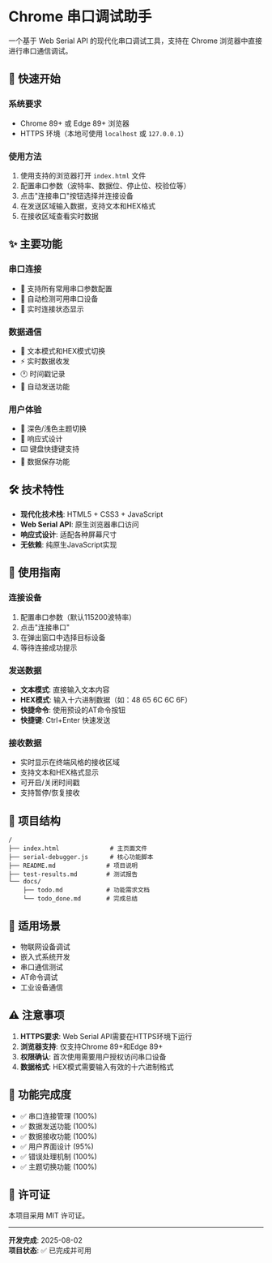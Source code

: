 # Chrome 串口调试助手

一个基于 Web Serial API 的现代化串口调试工具，支持在 Chrome 浏览器中直接进行串口通信调试。

## 🚀 快速开始

### 系统要求
- Chrome 89+ 或 Edge 89+ 浏览器
- HTTPS 环境（本地可使用 `localhost` 或 `127.0.0.1`）

### 使用方法
1. 使用支持的浏览器打开 `index.html` 文件
2. 配置串口参数（波特率、数据位、停止位、校验位等）
3. 点击"连接串口"按钮选择并连接设备
4. 在发送区域输入数据，支持文本和HEX格式
5. 在接收区域查看实时数据

## ✨ 主要功能

### 串口连接
- 🔌 支持所有常用串口参数配置
- 📡 自动检测可用串口设备
- 🔄 实时连接状态显示

### 数据通信
- 📝 文本模式和HEX模式切换
- ⚡ 实时数据收发
- 🕐 时间戳记录
- 🔄 自动发送功能

### 用户体验
- 🌙 深色/浅色主题切换
- 📱 响应式设计
- ⌨️ 键盘快捷键支持
- 💾 数据保存功能

## 🛠️ 技术特性

- **现代化技术栈**: HTML5 + CSS3 + JavaScript
- **Web Serial API**: 原生浏览器串口访问
- **响应式设计**: 适配各种屏幕尺寸
- **无依赖**: 纯原生JavaScript实现

## 📖 使用指南

### 连接设备
1. 配置串口参数（默认115200波特率）
2. 点击"连接串口"
3. 在弹出窗口中选择目标设备
4. 等待连接成功提示

### 发送数据
- **文本模式**: 直接输入文本内容
- **HEX模式**: 输入十六进制数据（如：48 65 6C 6C 6F）
- **快捷命令**: 使用预设的AT命令按钮
- **快捷键**: Ctrl+Enter 快速发送

### 接收数据
- 实时显示在终端风格的接收区域
- 支持文本和HEX格式显示
- 可开启/关闭时间戳
- 支持暂停/恢复接收

## 📁 项目结构

```
/
├── index.html              # 主页面文件
├── serial-debugger.js      # 核心功能脚本
├── README.md              # 项目说明
├── test-results.md        # 测试报告
└── docs/
    ├── todo.md            # 功能需求文档
    └── todo_done.md       # 完成总结
```

## 🎯 适用场景

- 物联网设备调试
- 嵌入式系统开发
- 串口通信测试
- AT命令调试
- 工业设备通信

## ⚠️ 注意事项

1. **HTTPS要求**: Web Serial API需要在HTTPS环境下运行
2. **浏览器支持**: 仅支持Chrome 89+和Edge 89+
3. **权限确认**: 首次使用需要用户授权访问串口设备
4. **数据格式**: HEX模式需要输入有效的十六进制格式

## 🚀 功能完成度

- ✅ 串口连接管理 (100%)
- ✅ 数据发送功能 (100%)
- ✅ 数据接收功能 (100%)
- ✅ 用户界面设计 (95%)
- ✅ 错误处理机制 (100%)
- ✅ 主题切换功能 (100%)

## 📄 许可证

本项目采用 MIT 许可证。

---

**开发完成**: 2025-08-02  
**项目状态**: ✅ 已完成并可用